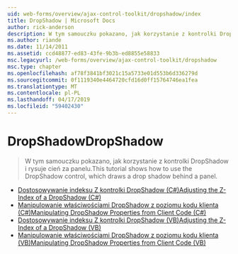 ```yaml
---
uid: web-forms/overview/ajax-control-toolkit/dropshadow/index
title: DropShadow | Microsoft Docs
author: rick-anderson
description: W tym samouczku pokazano, jak korzystanie z kontrolki DropShadow i rysuje cień za panelu.
ms.author: riande
ms.date: 11/14/2011
ms.assetid: ccd48877-ed83-43fe-9b3b-ed8855e58833
msc.legacyurl: /web-forms/overview/ajax-control-toolkit/dropshadow
msc.type: chapter
ms.openlocfilehash: af78f3841bf3021c15a5733e01d553b6d336279d
ms.sourcegitcommit: 0f1119340e4464720cfd16d0ff15764746ea1fea
ms.translationtype: MT
ms.contentlocale: pl-PL
ms.lasthandoff: 04/17/2019
ms.locfileid: "59402430"
---
```

# <a name="dropshadow"></a><span data-ttu-id="f3e9f-103">DropShadow</span><span class="sxs-lookup"><span data-stu-id="f3e9f-103">DropShadow</span></span>

> <span data-ttu-id="f3e9f-104">W tym samouczku pokazano, jak korzystanie z kontrolki DropShadow i rysuje cień za panelu.</span><span class="sxs-lookup"><span data-stu-id="f3e9f-104">This tutorial shows how to use the DropShadow control, which draws a drop shadow behind a panel.</span></span>


- [<span data-ttu-id="f3e9f-105">Dostosowywanie indeksu Z kontrolki DropShadow (C#)</span><span class="sxs-lookup"><span data-stu-id="f3e9f-105">Adjusting the Z-Index of a DropShadow (C#)</span></span>](adjusting-the-z-index-of-a-dropshadow-cs.md)
- [<span data-ttu-id="f3e9f-106">Manipulowanie właściwościami DropShadow z poziomu kodu klienta (C#)</span><span class="sxs-lookup"><span data-stu-id="f3e9f-106">Manipulating DropShadow Properties from Client Code (C#)</span></span>](manipulating-dropshadow-properties-from-client-code-cs.md)
- [<span data-ttu-id="f3e9f-107">Dostosowywanie indeksu Z kontrolki DropShadow (VB)</span><span class="sxs-lookup"><span data-stu-id="f3e9f-107">Adjusting the Z-Index of a DropShadow (VB)</span></span>](adjusting-the-z-index-of-a-dropshadow-vb.md)
- [<span data-ttu-id="f3e9f-108">Manipulowanie właściwościami DropShadow z poziomu kodu klienta (VB)</span><span class="sxs-lookup"><span data-stu-id="f3e9f-108">Manipulating DropShadow Properties from Client Code (VB)</span></span>](manipulating-dropshadow-properties-from-client-code-vb.md)

